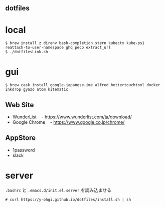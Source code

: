 dotfiles
---

# local
```
$ brew install z direnv bash-completion stern kubectx kube-ps1 reattach-to-user-namespace ghq peco extract_url
$ ./dotfilesLink.sh
```

# gui
```
$ brew cask install google-japanese-ime alfred bettertouchtool docker inkdrop gyazo atom kitematic 
```

## Web Site
* WunderList
    - https://www.wunderlist.com/ja/download/
* Google Chrome
    - https://www.google.co.jp/chrome/

## AppStore
* 1password
* slack

# server
`.bashrc` と `.emacs.d/init.el.server` を読み込ませる
```
# curl https://y-ohgi.github.io/dotfiles/install.sh | sh
```
